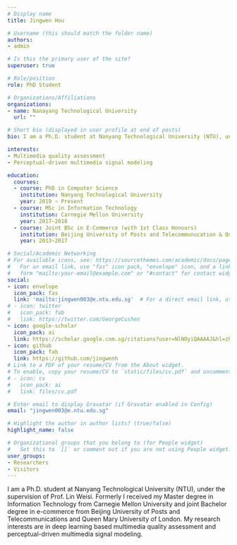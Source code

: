 ```yaml
---
# Display name
title: Jingwen Hou

# Username (this should match the folder name)
authors:
- admin

# Is this the primary user of the site?
superuser: true

# Role/position
role: PhD Student

# Organizations/Affiliations
organizations:
- name: Nanayang Technological University
  url: ""

# Short bio (displayed in user profile at end of posts)
bio: I am a Ph.D. student at Nanyang Technological University (NTU), under the supervision of Prof. Lin Weisi. Formerly I received my Master degree in Information Technology from Carnegie Mellon University and joint Bachelor degree in e-commerce from Beijing University of Posts and Telecommunications and Queen Mary University of London. My research interests are in deep learning based multimedia quality assessment and perceptual-driven multimedia signal modeling.

interests:
- Multimedia quality assessment 
- Perceptual-driven multimedia signal modeling

education:
  courses:
  - course: PhD in Computer Science
    institution: Nanyang Technological University
    year: 2019 ~ Present
  - course: MSc in Information Technology
    institution: Carnegie Mellon University
    year: 2017~2018
  - course: Joint BSc in E-Commerce (with 1st Class Honours)
    institution: Beijing University of Posts and Telecommunucation & Queen Mary University of London
    year: 2013~2017

# Social/Academic Networking
# For available icons, see: https://sourcethemes.com/academic/docs/page-builder/#icons
#   For an email link, use "fas" icon pack, "envelope" icon, and a link in the
#   form "mailto:your-email@example.com" or "#contact" for contact widget.
social:
- icon: envelope
  icon_pack: fas
  link: 'mailto:jingwen003@e.ntu.edu.sg'  # For a direct email link, use "mailto:test@example.org".
# - icon: twitter
#   icon_pack: fab
#   link: https://twitter.com/GeorgeCushen
- icon: google-scholar
  icon_pack: ai
  link: https://scholar.google.com.sg/citations?user=NlNOyiQAAAAJ&hl=zh-CN&oi=ao
- icon: github
  icon_pack: fab
  link: https://github.com/jingwenh
# Link to a PDF of your resume/CV from the About widget.
# To enable, copy your resume/CV to `static/files/cv.pdf` and uncomment the lines below.
# - icon: cv
#   icon_pack: ai
#   link: files/cv.pdf

# Enter email to display Gravatar (if Gravatar enabled in Config)
email: "jingwen003@e.ntu.edu.sg"

# Highlight the author in author lists? (true/false)
highlight_name: false

# Organizational groups that you belong to (for People widget)
#   Set this to `[]` or comment out if you are not using People widget.
user_groups:
- Researchers
- Visitors
---
```


I am a Ph.D. student at Nanyang Technological University (NTU), under the supervision of Prof. Lin Weisi. Formerly I received my Master degree in Information Technology from Carnegie Mellon University and joint Bachelor degree in e-commerce from Beijing University of Posts and Telecommunications and Queen Mary University of London. My research interests are in deep learning based multimedia quality assessment and perceptual-driven multimedia signal modeling.